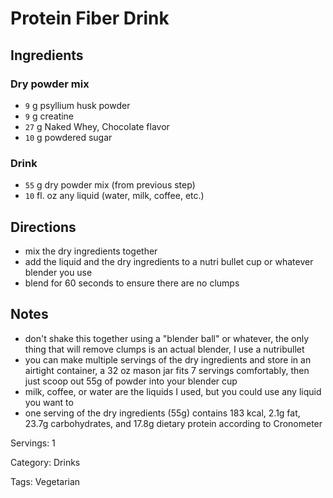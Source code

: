 # Protein Fiber Drink

## Ingredients

### Dry powder mix

- `9` g psyllium husk powder
- `9` g creatine
- `27` g Naked Whey, Chocolate flavor
- `10` g powdered sugar

### Drink

- `55` g dry powder mix (from previous step)
- `10` fl. oz any liquid (water, milk, coffee, etc.)

## Directions

- mix the dry ingredients together
- add the liquid and the dry ingredients to a nutri bullet cup or whatever blender you use
- blend for 60 seconds to ensure there are no clumps

## Notes

- don't shake this together using a "blender ball" or whatever, the only thing that will remove clumps is an actual blender, I use a nutribullet
- you can make multiple servings of the dry ingredients and store in an airtight container, a 32 oz mason jar fits 7 servings comfortably, then just scoop out 55g of powder into your blender cup
- milk, coffee, or water are the liquids I used, but you could use any liquid you want to
- one serving of the dry ingredients (55g) contains 183 kcal, 2.1g fat, 23.7g carbohydrates, and 17.8g dietary protein according to Cronometer

Servings: 1

Category: Drinks

Tags: Vegetarian